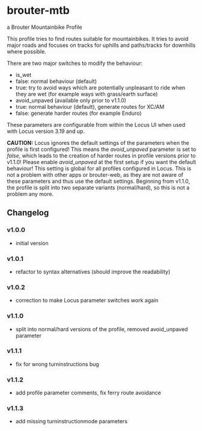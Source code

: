 # brouter-mtb
a Brouter Mountainbike Profile

This profile tries to find routes suitable for mountainbikes. It tries to avoid major roads and focuses on tracks for uphills and paths/tracks for downhills where possible.

There are two major switches to modify the behaviour: 

* is_wet 
 * false: normal behaviour (default)
 * true: try to avoid ways which are potentially unpleasant to ride when they are wet (for example ways with grass/earth surface)
* avoid_unpaved (available only prior to v1.1.0)
 * true: normal behaviour (default), generate routes for XC/AM
 * false: generate harder routes (for example Enduro)
 
These parameters are configurable from within the Locus UI when used with Locus version 3.19 and up. 

**CAUTION:** Locus ignores the default settings of the parameters when the profile is first configured! This means the _avoid_unpaved_ parameter is set to _false_, which leads to the creation of harder routes in profile versions prior to v1.1.0!
Please enable _avoid_unpaved_ at the first setup if you want the default behaviour! This setting is global for all profiles configured in Locus.
This is not a problem with other apps or brouter-web, as they are not aware of these parameters and thus use the default settings.
Beginning from v1.1.0, the profile is split into two separate variants (normal/hard), so this is not a problem any more.

## Changelog ##
### v1.0.0 ###
* initial version

### v1.0.1 ###
* refactor to syntax alternatives (should improve the readability)

### v1.0.2 ###
* correction to make Locus parameter switches work again

### v1.1.0 ###
* split into normal/hard versions of the profile, removed avoid_unpaved parameter

### v1.1.1 ###
* fix for wrong turninstructions bug

### v1.1.2 ###
* add profile parameter comments, fix ferry route avoidance

### v1.1.3 ###
* add missing turninstructionmode parameters
